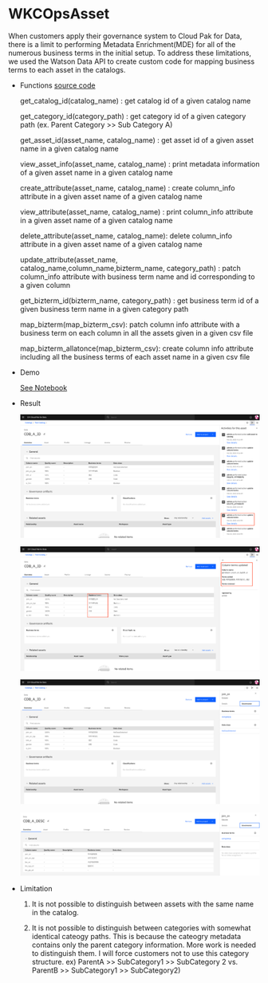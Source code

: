 # WKCOpsAsset

When customers apply their governance system to Cloud Pak for Data, there is a limit to performing Metadata Enrichment(MDE) for all of the numerous business terms in the initial setup. To address these limitations, we used the Watson Data API to create custom code for mapping business terms to each asset in the catalogs.

- Functions [source code](./assets/data_asset/wkcapi_v1.py)

    get_catalog_id(catalog_name) : get catalog id of a given catalog name
    
    get_category_id(category_path) : get category id of a given category path (ex. Parent Category >> Sub Category A)
    
    get_asset_id(asset_name, catalog_name) : get asset id of a given asset name in a given catalog name
    
    view_asset_info(asset_name, catalog_name) : print metadata information of a given asset name in a given catalog name
    
    create_attribute(asset_name, catalog_name) : create column_info attribute in a given asset name of a given catalog name 
    
    view_attribute(asset_name, catalog_name) : print column_info attribute in a given asset name of a given catalog name
    
    delete_attribute(asset_name, catalog_name): delete column_info attribute in a given asset name of a given catalog name
    
    update_attribute(asset_name, catalog_name,column_name,bizterm_name, category_path) : patch column_info attribute with business term name and id corresponding to a given column
    
    get_bizterm_id(bizterm_name, category_path) : get business term id of a given business term name in a given category path 
    
    map_bizterm(map_bizterm_csv): patch column info attribute with a business term on each column in all the assets given in a given csv file
    
    map_bizterm_allatonce(map_bizterm_csv): create column info attribute including all the business terms of each asset name in a given csv file
    
- Demo

    [See Notebook](./assets/data_asset/test_class_TypeA.ipynb)
    
- Result

    ![image1](./assets/docs/term_map_activity.png)
  
    ![image2](./assets/docs/term_map_activity_detail.png)
  
    ![image3](./assets/docs/term_map_res1.png)
  
    ![image4](./assets/docs/term_map_res2.png)
  
- Limitation
    1. It is not possible to distinguish between assets with the same name in the catalog.
    
    2. It is not possible to distinguish between categories with somewhat identical cateogy paths. This is because the cateogry metadata contains only the parent category information. More work is needed to distinguish them. I will force customers not to use this category structure. ex) ParentA >> SubCategory1 >> SubCategory 2 vs. ParentB >> SubCategory1 >> SubCategory2) 